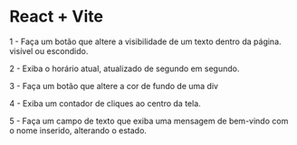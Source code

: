 # React + Vite

1 - Faça um botão que altere a visibilidade de um texto dentro da página. visível ou escondido.

2 - Exiba o horário atual, atualizado de segundo em segundo.

3 - Faça um botão que altere a cor de fundo de uma div 

4 - Exiba um contador de cliques ao centro da tela.

5 - Faça um campo de texto que exiba uma mensagem de bem-vindo com o nome inserido, alterando o estado.